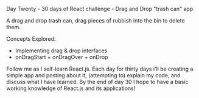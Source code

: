 Day Twenty - 30 days of React challenge - Drag and Drop "trash can" app

A drag and drop trash can, drag pieces of rubbish into the bin to delete them.

Concepts Explored:

- Implementing drag & drop interfaces
- onDragStart + onDragOver + onDrop

Follow me as I self-learn React.js. Each day for thirty days i'll be creating a simple app and posting about it, (attempting to) explain my code, and discuss what I have learned. By the end of day 30 I hope to have a basic working knowledge of React.js and its applications!
